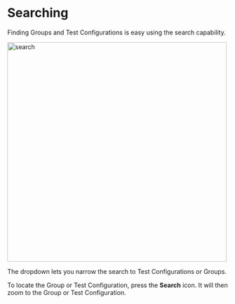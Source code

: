 # Searching
Finding Groups and Test Configurations is easy using the search capability.

<img src="search.png" width="500" alt="search"/>

The dropdown lets you narrow the search to Test Configurations or Groups.

To locate the Group or Test Configuration, press the **Search** icon. It will then zoom to the Group or Test Configuration.
